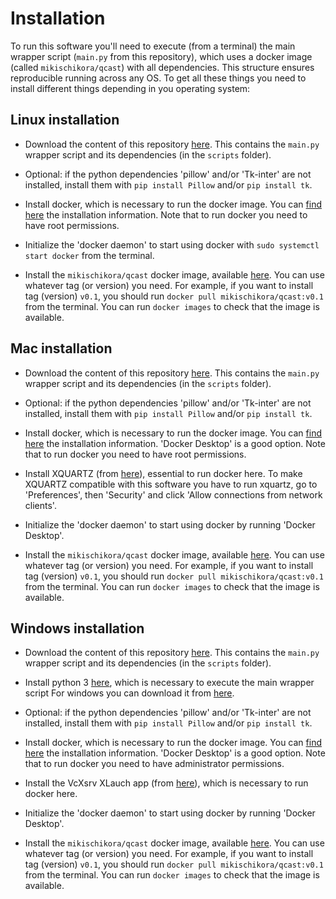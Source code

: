 # Installation

To run this software you'll need to execute (from a terminal) the main wrapper script (`main.py` from this repository), which uses a docker image (called `mikischikora/qcast`) with all dependencies. This structure ensures reproducible running across any OS. To get all these things you need to install different things depending in you operating system:

## Linux installation

- Download the content of this repository [here](https://github.com/Gabaldonlab/qCAST/archive/refs/heads/main.zip). This contains the `main.py` wrapper script and its dependencies (in the `scripts` folder).

- Optional: if the python dependencies 'pillow' and/or 'Tk-inter' are not installed, install them with `pip install Pillow` and/or `pip install tk`.

- Install docker, which is necessary to run the docker image. You can [find here](https://docs.docker.com/engine/install/) the installation information. Note that to run docker you need to have root permissions.

- Initialize the 'docker daemon' to start using docker with `sudo systemctl start docker` from the terminal.

- Install the `mikischikora/qcast` docker image, available [here](https://hub.docker.com/repository/docker/mikischikora/qcast). You can use whatever tag (or version) you need. For example, if you want to install tag (version) `v0.1`, you should run `docker pull mikischikora/qcast:v0.1` from the terminal. You can run `docker images` to check that the image is available.


## Mac installation

- Download the content of this repository [here](https://github.com/Gabaldonlab/qCAST/archive/refs/heads/main.zip). This contains the `main.py` wrapper script and its dependencies (in the `scripts` folder).

- Optional: if the python dependencies 'pillow' and/or 'Tk-inter' are not installed, install them with `pip install Pillow` and/or `pip install tk`.

- Install docker, which is necessary to run the docker image. You can [find here](https://docs.docker.com/engine/install/) the installation information. 'Docker Desktop' is a good option. Note that to run docker you need to have root permissions.

- Install XQUARTZ (from [here](https://www.xquartz.org/)), essential to run docker here. To make XQUARTZ compatible with this software you have to run xquartz, go to 'Preferences', then 'Security' and click 'Allow connections from network clients'.

- Initialize the 'docker daemon' to start using docker by running 'Docker Desktop'.

- Install the `mikischikora/qcast` docker image, available [here](https://hub.docker.com/repository/docker/mikischikora/qcast). You can use whatever tag (or version) you need. For example, if you want to install tag (version) `v0.1`, you should run `docker pull mikischikora/qcast:v0.1` from the terminal. You can run `docker images` to check that the image is available.


## Windows installation

- Download the content of this repository [here](https://github.com/Gabaldonlab/qCAST/archive/refs/heads/main.zip). This contains the `main.py` wrapper script and its dependencies (in the `scripts` folder).

- Install python 3 [here](https://www.python.org/downloads/windows/), which is necessary to execute the main wrapper script For windows you can download it from [here](https://www.python.org/downloads/windows/).

- Optional: if the python dependencies 'pillow' and/or 'Tk-inter' are not installed, install them with `pip install Pillow` and/or `pip install tk`.

- Install docker, which is necessary to run the docker image. You can [find here](https://docs.docker.com/engine/install/) the installation information. 'Docker Desktop' is a good option. Note that to run docker you need to have administrator permissions.

- Install the VcXsrv XLauch app (from [here](https://sourceforge.net/projects/vcxsrv/)), which is necessary to run docker here.

- Initialize the 'docker daemon' to start using docker by running 'Docker Desktop'.

- Install the `mikischikora/qcast` docker image, available [here](https://hub.docker.com/repository/docker/mikischikora/qcast). You can use whatever tag (or version) you need. For example, if you want to install tag (version) `v0.1`, you should run `docker pull mikischikora/qcast:v0.1` from the terminal. You can run `docker images` to check that the image is available.
